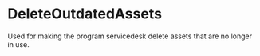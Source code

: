 # DeleteOutdatedAssets
Used for making the program servicedesk delete assets that are no longer in use.
